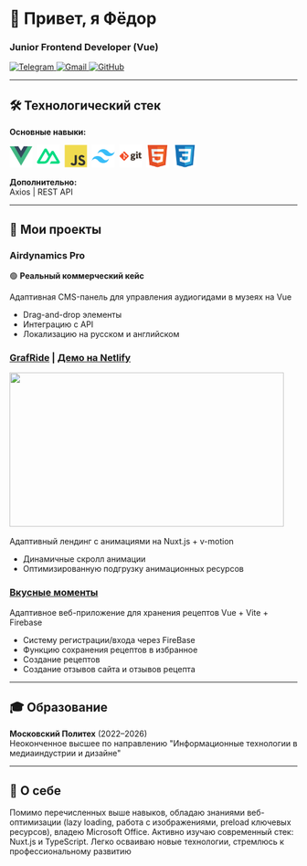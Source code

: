 # 👋 Привет, я Фёдор
### Junior Frontend Developer (Vue)

<p>
  <a href="https://t.me/ALFzza">
    <img src="https://cdn.simpleicons.org/telegram/26A5E4" width="40" alt="Telegram"/>
  </a>
  <a href="mailto:qiranem@gmail.com">
    <img src="https://cdn.simpleicons.org/gmail/EA4335" width="40" alt="Gmail"/>
  </a>
  <a href="https://github.com/ALFzz">
    <img src="https://cdn.simpleicons.org/github/000000" width="40" alt="GitHub"/>
  </a>
</p>

---

## 🛠️ Технологический стек
**Основные навыки:**
<div>
  <img src="https://github.com/devicons/devicon/blob/master/icons/vuejs/vuejs-original.svg" title="Vue" alt="Vue" width="40" height="40"/>&nbsp;
  <img src="https://github.com/devicons/devicon/blob/master/icons/nuxt/nuxt-original.svg" title="Nuxt" alt="Nuxt" width="40" height="40"/>&nbsp;
  <img src="https://github.com/devicons/devicon/blob/master/icons/javascript/javascript-original.svg" title="JavaScript" alt="JavaScript" width="40" height="40"/>&nbsp;
  <img src="https://github.com/devicons/devicon/blob/master/icons/tailwindcss/tailwindcss-original.svg" title="Tailwind" alt="Tailwind" width="40" height="40"/>&nbsp;
  <img src="https://github.com/devicons/devicon/blob/master/icons/git/git-original-wordmark.svg" title="Git" alt="Git" width="40" height="40"/>&nbsp;
  <img src="https://github.com/devicons/devicon/blob/master/icons/html5/html5-original.svg" title="HTML5" alt="HTML5" width="40" height="40"/>&nbsp;
  <img src="https://github.com/devicons/devicon/blob/master/icons/css3/css3-original.svg" title="CSS3" alt="CSS3" width="40" height="40"/>&nbsp;
</div>

**Дополнительно:**  
Axios | REST API

---

## 🚀 Мои проекты
### Airdynamics Pro  
🟢 **Реальный коммерческий кейс**  

Адаптивная CMS-панель для управления аудиогидами в музеях на Vue  
- Drag-and-drop элементы  
- Интеграцию с API  
- Локализацию на русском и английском  


### [GrafRide](https://github.com/ALFzz/grafride) | [Демо на Netlify](https://iridescent-cat-0bc2ab.netlify.app)
<img src="https://media1.giphy.com/media/v1.Y2lkPTc5MGI3NjExbndsYnVrY3Z6Mnk2ZmJnbmN2NnN2b243azB5MjE2Y2pxMjFwMmdnaSZlcD12MV9pbnRlcm5hbF9naWZfYnlfaWQmY3Q9Zw/e8DiDTJVUmaDmSBtN0/giphy.gif" width="480" height="270"/>

Адаптивный лендинг с анимациями на Nuxt.js + v-motion  
- Динамичные скролл анимации
- Оптимизированную подгрузку анимационных ресурсов

### [Вкусные моменты](https://github.com/ALFzz/grafride)
Адаптивное веб-приложение для хранения рецептов Vue + Vite + Firebase  
- Систему регистрации/входа через FireBase
- Функцию сохранения рецептов в избранное
- Создание рецептов
- Создание отзывов сайта и отзывов рецепта

---

## 🎓 Образование
**Московский Политех** (2022–2026)  
Неоконченное высшее по направлению "Информационные технологии в медиаиндустрии и дизайне"

---

## 🌟 О себе
Помимо перечисленных выше навыков, обладаю знаниями веб-оптимизации (lazy loading, работа с изображениями, preload ключевых ресурсов), владею Microsoft Office. Активно изучаю современный стек: Nuxt.js и TypeScript. Легко осваиваю новые технологии, стремлюсь к профессиональному развитию
